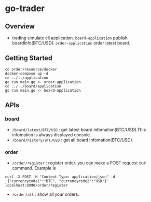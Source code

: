 # go-trader

## Overview
- trading simulate cli application. `board-application` publish boardInfo(BTC/USD). `order-application` order latest board.

## Getting Started
```
cd order/resource/docker
docker-compose up -d
cd ../../application
go run main.go <- order-application
cd ../../board/application
go run main.go <- board-application
```

## APIs
### board
- `/board/latest/BTC/USD` : get latest board infomation(BTC/USD).This infomation is always displayed console.
- `/board/history/BTC/USD` : get all board infomation(BTC/USD).

### order
- `/order/register` : register order. you can make a POST request curl command. Example is 
```
curl -X POST -H "Content-Type: application/json" -d '{"currencycode1":"BTC", "currencycode2":"USD"}' localhost:8090/order/register
```

- `/order/all` : show all your orders. 